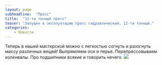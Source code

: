 ```yaml
---
layout: page
subheadline:  "Пресс"
title:  "12-ти тонный пресс"
teaser: "Запущен в эксплуатацию пресс гидравлический, 12-ти тонный."
categories:
    - Новости
---
```

Теперь в нашей мастерской можно с легкостью согнуть и разогнуть массу различных вещей!
Выпрямляем оси и перья. Перепрессовываем коленвалы. Про подшипники всякие и говорить нечего.
![](http://cdn.idigitaltimes.com/sites/idigitaltimes.com/files/2014/09/24/futuramaunbendable.jpg)
